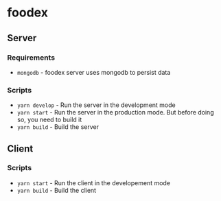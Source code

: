 # foodex

## Server

### Requirements

- `mongodb` - foodex server uses mongodb to persist data

### Scripts

- `yarn develop` - Run the server in the development mode
- `yarn start` - Run the server in the production mode. But before doing so, you need to build it
- `yarn build` - Build the server

## Client

### Scripts

- `yarn start` - Run the client in the developement mode
- `yarn build` - Build the client
